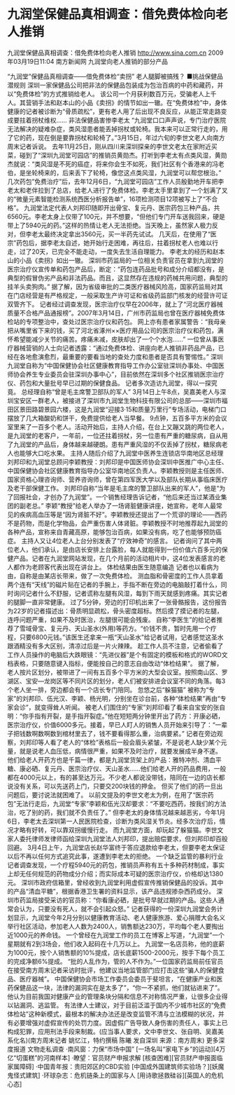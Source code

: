 # 九润堂保健品真相调查：借免费体检向老人推销

九润堂保健品真相调查：借免费体检向老人推销
http://www.sina.com.cn  2009年03月19日11:04   南方新闻网
九润堂向老人推销的部分产品

“九润堂”保健品真相调查——借免费体检“卖拐” 老人腿脚被搞残？
■挑战保健品潜规则
深圳一家保健品公司把非法的保健品包装成为包治百病的中药和藏药，并以“免费体检”的方式推销给老人。
该公司一个月获利数百万元，受骗老人上千人。其营销手法和赵本山的小品《卖拐》的情节如出一辙。在“免费体检”中，身体健康的记者被诊断为“骨质疏松”，更有老人用了后出现不良反应，从能正常走路变成要拄着拐杖维权……
非法保健品害惨李老太
“九润堂口口声声说，专门治疗医院无法解决的疑难杂症，类风湿患者能丢掉拐杖或轮椅。我本来可以正常行走的，用了它的药，现在倒是要靠拐杖和轮椅了。”3月15日，年过六旬的李世文老人向南方周末记者诉说。
去年11月25日，刚从四川来深圳探亲的李世文老太在家附近买菜，碰到了“深圳九润堂可园店”的推销员黄勋杰。打听到李老太有点类风湿，黄勋杰就说：“类风湿是不死的癌症，将来你会生不如死，我们社区有个香港来的冯老伯，是坐轮椅来的，后来丢下了轮椅，像您这点类风湿，九润堂可以帮您根治。”
几次药包”免费治疗”后，去年12月6日，“九润堂可园店”工作人员殷勤地开车把李老太和老伴拉到了总店，给老人进行了免费体检。李老太手里拿到了一个划满了叉的“微量元素智能检测系统西医分析报告单”，16项检测项目12项被写上了“不合格”。
九润堂法定代表人刘邦印随即开出骨宝、复元丹、医宗药包三种产品，共6560元。李老太身上仅带了100元，并不想要，“但他们专门开车送我回来，硬是带上了5940元的药。”这样的热情让老人无法拒绝。当天晚上，虽然家人极力反对，但李老太最终决定拿出3560元，买一半药先试试。
几天后，在使用了“医宗”药包后，据李老太自述，她开始行走困难，再往后，拄着拐杖老人也难以行走，过了20天，已完全不能走动，一度失去生活自理能力。
李老太的经历和赵本山的小品《卖拐》如出一辙。
深圳市药监局的一位相关负责官员在拿到九润堂的医宗治疗仪宣传单和药包产品后，断定：“药包连药品批号和成分介绍都没有，是典型的假冒伪劣产品和非法药品。而且，这显然存在违规的药械共用问题，典型的挂羊头卖狗肉。”
据了解，因为省级审批的二类医疗器械风险高，国家药监局对其在门店经营是有严格规定，一般采取生产许可证和省级药监部门核发的经营许可证双管齐下。
记者经过调查发现，医宗治疗仪早在2006年，就上了“河北医疗器械质量不合格产品通报榜”。2007年3月14日，广州市药监局也曾在医疗器械免费体检站的专项整治中，查处过医宗治疗仪和药包。
网上亦有患者家属警告：“我母亲把从嘴里省下来的钱，买了河北省涿州××医疗用品公司的医宗治疗仪和药包，满怀希望能减少关节的痛苦。疼痛未减，皮肤却出了一个个水泡……”
一位曾从事医疗器械营销的人士向记者透露：“通过免费体检、讲座向老人推销非药品产品，已经在各地愈演愈烈，最重要的要看当地的查处力度和患者是否具有警惕性。”
深圳九润堂自称为“中国保健协会社区健康教育指导工作办公室驻深圳办事处、中国医师协会养生专业委员会驻深圳办事中心”，目前依然在深圳多个社区推销医宗治疗仪、药包和大量批号早已过期的保健食品。
记者多次造访九润堂，得以一探究竟。
总经理自称“曾是毛主席警卫部队的军人”
3月14日上午8点，吴嘉美老人与深圳宝安区一群老人，被接进了深圳市九润堂生物科技有限公司的总部——深圳市福田区景田路碧景园六楼，这是九润堂“迎接3·15和质量万里行”专场活动，电梯门口摆放了几大箱酸奶和饼干，免费提供给老人当早餐。
9点钟，五百多平方米的会议室里来了一百多个老人。活动开始后，主持人介绍，在台上又蹦又跳的两位老人，是九润堂的老客户，一年前，一位还拄着拐杖，另一位患有严重的糖尿病，自从用了九润堂的产品后，身体越来越硬朗。患有严重风湿的不仅丢掉了拐杖，糖尿病老人也能够大口吃水果。
主持人随后介绍了九润堂中医养生连锁店华南地区总经理刘邦印和九润堂总顾问李颖教授：刘邦印是中国医师协会深圳中医推广中心主任、中国保健协会社区健康教育指导办公室华南地区负责人。李颖教授则是主任医师、国家资格心理咨询师、营养咨询师，曾在第四军医大学以及部队长期从事临床医疗及老干部保健工作。
刘邦印自称“当年是毛主席的警卫部队出来的军人”，他是“为了回报社会，才创办了九润堂”。一个销售经理告诉记者，“他后来还当过某酒业集团的副老总。”
李颖“教授”给老人举办了一场肾脏健康讲座，她宣称，老年人最常见的疾病高血压等是“因为肾脏不好”。李颖教授还提出了一个荒谬的理论——西药不是药物，而是化学物品，会严重伤害人体肾脏。李颖教授不时地推荐起九润堂的各种产品，宣称来自青藏高原，能够包治百病，如果没有病，吃了也能够预防癌症。
主持人又让4位老人上台分别发表了“疗效神奇”的感言。
记者询问了其中两位老人，他们承认，是由店长安排上台露脸，每人就能得到一份价值六百多元的保健产品。记者在九润堂网站发现，在几个月前的活动相片中，这4位发表感言的老人都作为老顾客代表出现在讲台上。
体检结果由医生随意编造
记者也以看病为由，自称是由某店长带来，做了一次免费体检。
测血脂和骨密度的工作人员拿着两个连有“天线”的磁片贴在记者的手腕上，手指不断在旁边的电脑敲打着什么，同时询问记者什么不舒服，记者谎称左腿有风湿，每到下雨天就感到疼痛。其实记者的腿脚一直非常健康。
过了5分钟，旁边的打印机出来了一张骨骼报告，这份报告为22岁的记者描述出：骨质明显疏松，骨头密度超标。然后摸了摸记者的左腿，连呼问题严重，如果不及时医治，左腿很可能会残废。
自称“李医生”的给记者推荐了雪域骨宝、复元丹、天山圣水(外用)等药方。“价钱不贵，暂时先用一个疗程，只要6800元钱。”该医生还拿来一瓶“天山圣水”给记者试用，记者感觉这圣水跟酒精没有多大区别，清凉过后是一片火辣辣。
趁工作人员不注意，记者偷看了工作人员操作的电脑后大跌眼镜：“先进仪器”是个有固定的模板和格式的WORD文档表格，只要随意键入指标，便能按自己的意志自由改动“体检结果”。
据了解，老人按片区划分，被带进了一间有五百多个平方米的大型会议室。按照南山区、罗湖区、宝安—龙岗区等不同片区的划分，老人们被安排进会议室不同的角落。每3个老人坐一排，旁边都会有一个店长专门陪同。
忽悠之后“躲猫猫”
被称为“专家”的刘邦印、伍光汉、李颖、杨光明，分别坐在诊台前，各种“体检结果”再由“专家会诊”，就变得耸人听闻。
被老人们围住的“专家”刘邦印看了看来自宝安的张自明：“你手指有开裂，是手指开裂症。”他在短短两分钟里开出了药方：开康必硒，医宗治疗仪，价值6000多元。接着，早已人盯人的销售人员开始来引导了：“一辈子把钱数啊数啊数到棺材里去了，钱不要看得那么重，治病要紧。”
记者在旁边观察，刘邦印等人看了老人的“体检”表格后一般会眉头紧皱，不是说老人缺少某个元量，就是说老人血压低，病情很严重，如果不及时治疗，就要发展成半身不遂。
他们给老人开药方也是千篇一律，都是九润堂货架上的产品：雅特冲剂、清血平糖、康必硒、复元丹、医宗治疗仪、天山圣水……他们给老人开的药品费用，一般都在4000元以上，有的甚至达万元。不少老人都说没带钱，陪同在一边的店长都说没有关系，可以先送药上门，只要交200块钱的押金。
但买了他们的药一旦出问题后，要讨说法就困难了。
以前文提及的李世文老太为例，在用了“医宗药包”无法行走后，九润堂“专家”李颖和伍光汉却要求：“不要吃西药，按我们的方法治，吃了别的药，我们就不负责任了。”
但李老太的身体情况越来越恶劣，今年1月6日，李老太去深圳第一人民医院检查，诊断为类风湿关节炎。经多次治疗后，情况才略有好转，可以靠双拐缓慢行走。
而九润堂方面，却玩起了躲猫猫。李世文家人委托律师发律师函给深圳九润堂法人刘邦印，提出赔偿要求，但刘邦印却百般回避。
3月4日上午，九润堂店长赵华富终于答应退款给李老太，但要李老太保证以后不再以任何方式追究此事，遂遭到李老太的拒绝。
一个缺乏监管的暴利行业
记者调查发现，一个疗程5940元的药包，推销员声称有五十多种药材制成，事实上却无任何规范的药物成分介绍；而实际成本可疑的医宗治疗仪，价格却达1380元。
深圳市政府信箱里，曾经收到九润堂利用虚假宣传推销保健品的投诉。其中的产品“清血平糖”，根据香港卫生署的资料显示，该产品违规掺杂西药成分。
深圳市药监局接受采访的官员称：“你看康必硒，是批号早就过期的产品。这些人通常会认为，只要没有死人，就不会引起众怒。”
记者获得的一份深圳九润堂会务计划显示，九润堂今年2月分别以健康教育活动、老人健康旅游、爱心捐赠大会名义举行社区活动，参加老人人数为2400人，销售额达230万，平均每个老人要掏出近1000元的养命钱。
一个曾经在九润堂工作的员工在博客上写道，“九润堂”一个星期就有2到3场会，他们收入起码在十几万以上。
九润堂一名店员称，他的底薪为1000元，按个人销售额的10%提成，店长底薪1500-2000元，按手下每个员工的完成净额6%提成。
“批的人乱作为，管的人不作为。”一位国家药监局前任官员在接受南方周末记者采访时批评，他建议当地监管部门应打击这些“骗人的保健食品、医疗器械”。
中国保健协会市场工作委员会委员于斐坦言，“在健康产业和医药保健品这一块，法律的漏洞实在是太多了”，“你一不紧抓，他们就钻进来了”。他认为目前我国对健康产业的管理条块分隔和信息不对称情况严重，让很多企业得以钻漏洞、逃监管。
有法律人士建议，对于目前泛滥于国内不少城市社区的“免费体检站”这种新模式，最根本的解决办法还是改变监管不清与立法模糊的状况，并有必要增强对虚假宣传的处罚力度。因虚假广告导致人身伤害的责任人，事实上已构成犯罪，应用刑法手段来制裁。(应当事人要求，文中李世文、张自明、吴嘉美系化名)(南方周末记者 姚忆江，特约撰稿 陈曦 发自深圳 来源：南方周末)
更多深度报道
文物走私调查
·南风窗：力保“市场中国”
[一场名叫“家电下乡”的运动][4万亿“切蛋糕”的河南样本]
·瞭望：官员财产申报求解
[核查困难][官员财产申报面临家属障碍]
·中国青年报：贵阳郊区的CBD实验
[中国成外国建筑师实验场？][妖魔鬼怪式建筑]
·环球杂志：危机链条上的国家与人
[用诗歌拯救硅谷][英国人的危机心态]

